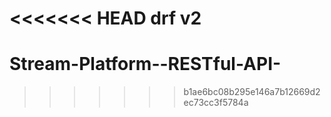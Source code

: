 <<<<<<< HEAD
drf v2
=======
# Stream-Platform--RESTful-API-
>>>>>>> b1ae6bc08b295e146a7b12669d2ec73cc3f5784a
